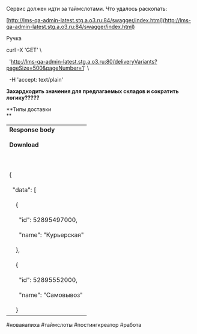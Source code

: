 Сервис должен идти за таймслотами. Что удалось раскопать:

  

  

[http://lms-qa-admin-latest.stg.a.o3.ru:84/swagger/index.html](http://lms-qa-admin-latest.stg.a.o3.ru:84/swagger/index.html)

Ручка 

curl -X 'GET' \

  'http://lms-qa-admin-latest.stg.a.o3.ru:80/deliveryVariants?pageSize=500&pageNumber=1' \

  -H 'accept: text/plain'

  

**Захардкодить значения для предлагаемых складов и сократить логику?????**

  

  

**Типы доставки  
**

|   |
|---|
|**Response body**<br><br>**Download**<br><br>  <br><br>{<br><br>  "data": [<br><br>    {<br><br>      "id": 52895497000,<br><br>      "name": "Курьерская"<br><br>    },<br><br>    {<br><br>      "id": 52895552000,<br><br>      "name": "Самовывоз"<br><br>    }|

#новаяапиха #таймслоты #постингкреатор #работа